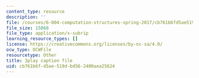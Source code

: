```yaml
---
content_type: resource
description: ''
file: /courses/6-004-computation-structures-spring-2017/cb761b6fd5ae519dbd562400aea25624_Um6UH_PRJ4k.vtt
file_size: 15868
file_type: application/x-subrip
learning_resource_types: []
license: https://creativecommons.org/licenses/by-nc-sa/4.0/
ocw_type: OCWFile
resourcetype: Other
title: 3play caption file
uid: cb761b6f-d5ae-519d-bd56-2400aea25624
---
```

